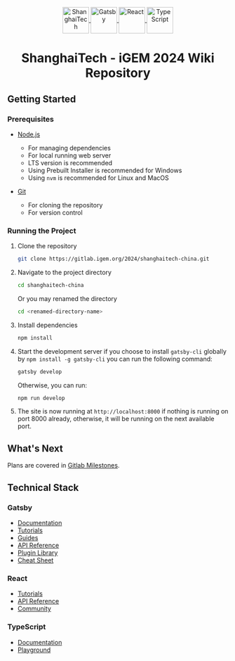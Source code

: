 <p style="text-align:center;">
  <a href="https://www.shanghaitech.edu.cn/">
    <img alt="ShanghaiTech" src="https://static.igem.wiki/teams/5174/repo-readme/shanghaitech-logo.svg" width="60" style="vertical-align: middle;" />
  </a>
  <a href="https://www.gatsbyjs.com/">
    <img alt="Gatsby" src="https://static.igem.wiki/teams/5174/repo-readme/gatsby-logo.svg" width="60" style="vertical-align: middle;" />
  </a>
  <a href="https://react.dev/">
    <img alt="React" src="https://static.igem.wiki/teams/5174/repo-readme/react-logo.svg" width="60" style="vertical-align: middle;" />
  </a>
  <a href="https://www.typescriptlang.org/">
    <img alt="TypeScript" src="https://static.igem.wiki/teams/5174/repo-readme/typescript-logo.svg" width="60" style="vertical-align: middle;" />
  </a>
</p>

<h1 style="text-align:center;">
  ShanghaiTech - iGEM 2024 Wiki Repository
</h1>

## Getting Started

### Prerequisites

- [Node.js](https://nodejs.org/en/download/)
  - For managing dependencies
  - For local running web server
  - LTS version is recommended
  - Using Prebuilt Installer is recommended for Windows
  - Using `nvm` is recommended for Linux and MacOS

- [Git](https://git-scm.com/downloads)
  - For cloning the repository
  - For version control

### Running the Project

1. Clone the repository
    ```bash
    git clone https://gitlab.igem.org/2024/shanghaitech-china.git
    ```
2. Navigate to the project directory
    ```bash
    cd shanghaitech-china
    ```
    Or you may renamed the directory
    ```bash
    cd <renamed-directory-name>
    ```
    
3. Install dependencies
    ```bash
    npm install
    ```

4. Start the development server if you choose to install `gatsby-cli` globally by `npm install -g gatsby-cli` you can run the following command:
    ```bash
    gatsby develop
    ```
    Otherwise, you can run:
    ```bash
    npm run develop
    ```

5. The site is now running at `http://localhost:8000` if nothing is running on port 8000 already, otherwise, it will be running on the next available port.


## What's Next

Plans are covered in [Gitlab Milestones](https://gitlab.igem.org/2024/shanghaitech-china/-/milestones).

    
## Technical Stack

### Gatsby
- [Documentation](https://www.gatsbyjs.com/docs/?utm_source=starter&utm_medium=readme&utm_campaign=minimal-starter-ts)
- [Tutorials](https://www.gatsbyjs.com/docs/tutorial/?utm_source=starter&utm_medium=readme&utm_campaign=minimal-starter-ts)
- [Guides](https://www.gatsbyjs.com/docs/how-to/?utm_source=starter&utm_medium=readme&utm_campaign=minimal-starter-ts)
- [API Reference](https://www.gatsbyjs.com/docs/api-reference/?utm_source=starter&utm_medium=readme&utm_campaign=minimal-starter-ts)
- [Plugin Library](https://www.gatsbyjs.com/plugins?utm_source=starter&utm_medium=readme&utm_campaign=minimal-starter-ts)
- [Cheat Sheet](https://www.gatsbyjs.com/docs/cheat-sheet/?utm_source=starter&utm_medium=readme&utm_campaign=minimal-starter-ts)

### React

- [Tutorials](https://react.dev/learn)
- [API Reference](https://react.dev/reference/react)
- [Community](https://react.dev/community)

### TypeScript

- [Documentation](https://www.typescriptlang.org/docs/)
- [Playground](https://www.typescriptlang.org/play)
